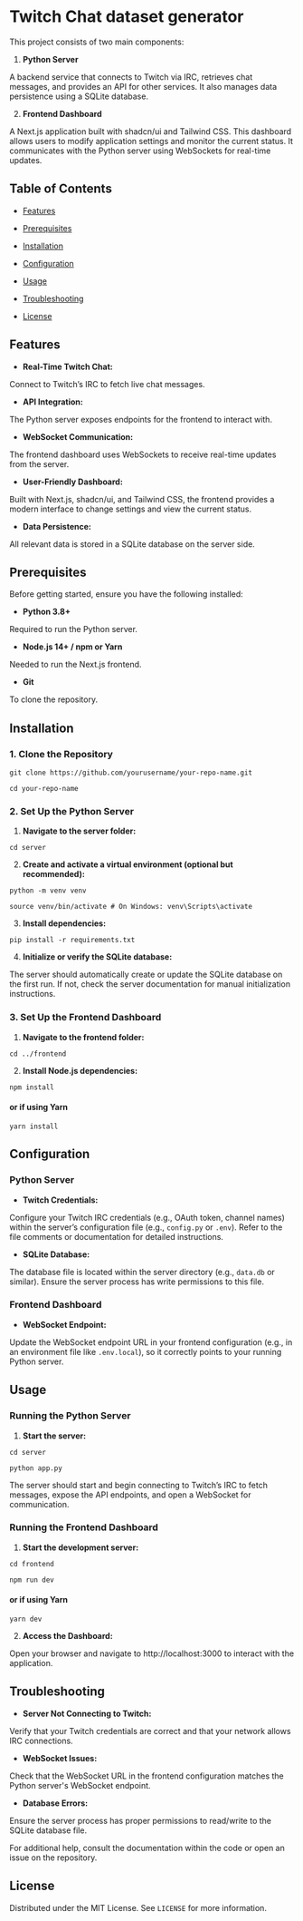 
  

# Twitch Chat dataset generator

  

This project consists of two main components:

  

1.  **Python Server**

A backend service that connects to Twitch via IRC, retrieves chat messages, and provides an API for other services. It also manages data persistence using a SQLite database.

2.  **Frontend Dashboard**

A Next.js application built with shadcn/ui and Tailwind CSS. This dashboard allows users to modify application settings and monitor the current status. It communicates with the Python server using WebSockets for real-time updates.

## Table of Contents

  

- [Features](#features)

- [Prerequisites](#prerequisites)

- [Installation](#installation)

- [Configuration](#configuration)

- [Usage](#usage)

- [Troubleshooting](#troubleshooting)

- [License](#license)


## Features

  

-  **Real-Time Twitch Chat:**

Connect to Twitch’s IRC to fetch live chat messages.

-  **API Integration:**

The Python server exposes endpoints for the frontend to interact with.

-  **WebSocket Communication:**

The frontend dashboard uses WebSockets to receive real-time updates from the server.

-  **User-Friendly Dashboard:**

Built with Next.js, shadcn/ui, and Tailwind CSS, the frontend provides a modern interface to change settings and view the current status.

-  **Data Persistence:**

All relevant data is stored in a SQLite database on the server side.

## Prerequisites

  

Before getting started, ensure you have the following installed:

  

-  **Python 3.8+**

Required to run the Python server.

-  **Node.js 14+ / npm or Yarn**

Needed to run the Next.js frontend.

-  **Git**

To clone the repository.



## Installation

### 1. Clone the Repository

`git clone https://github.com/yourusername/your-repo-name.git`

`cd your-repo-name`

  

### 2. Set Up the Python Server

  

1.  **Navigate to the server folder:**

  

`cd server`

2.  **Create and activate a virtual environment (optional but recommended):**

  

`python -m venv venv`

`source venv/bin/activate # On Windows: venv\Scripts\activate`

3.  **Install dependencies:**

`pip install -r requirements.txt`

4.  **Initialize or verify the SQLite database:**

The server should automatically create or update the SQLite database on the first run. If not, check the server documentation for manual initialization instructions.

  

### 3. Set Up the Frontend Dashboard

  

1.  **Navigate to the frontend folder:**

`cd ../frontend`

2.  **Install Node.js dependencies:**

  

`npm install`

#### or if using Yarn

`yarn install`

## Configuration

  

### Python Server

  

-  **Twitch Credentials:**

Configure your Twitch IRC credentials (e.g., OAuth token, channel names) within the server’s configuration file (e.g., `config.py` or `.env`). Refer to the file comments or documentation for detailed instructions.

-  **SQLite Database:**

The database file is located within the server directory (e.g., `data.db` or similar). Ensure the server process has write permissions to this file.

  

### Frontend Dashboard

  

-  **WebSocket Endpoint:**

Update the WebSocket endpoint URL in your frontend configuration (e.g., in an environment file like `.env.local`), so it correctly points to your running Python server.

## Usage

  

### Running the Python Server

  

1.  **Start the server:**

  

`cd server`

`python app.py`

The server should start and begin connecting to Twitch’s IRC to fetch messages, expose the API endpoints, and open a WebSocket for communication.

  

### Running the Frontend Dashboard

  

1.  **Start the development server:**

`cd frontend`

`npm run dev`

#### or if using Yarn

`yarn dev`

2.  **Access the Dashboard:**

Open your browser and navigate to http://localhost:3000 to interact with the application.

## Troubleshooting

  

-  **Server Not Connecting to Twitch:**

Verify that your Twitch credentials are correct and that your network allows IRC connections.

-  **WebSocket Issues:**

Check that the WebSocket URL in the frontend configuration matches the Python server's WebSocket endpoint.

-  **Database Errors:**

Ensure the server process has proper permissions to read/write to the SQLite database file.

  

For additional help, consult the documentation within the code or open an issue on the repository.

## License

  

Distributed under the MIT License. See `LICENSE` for more information.